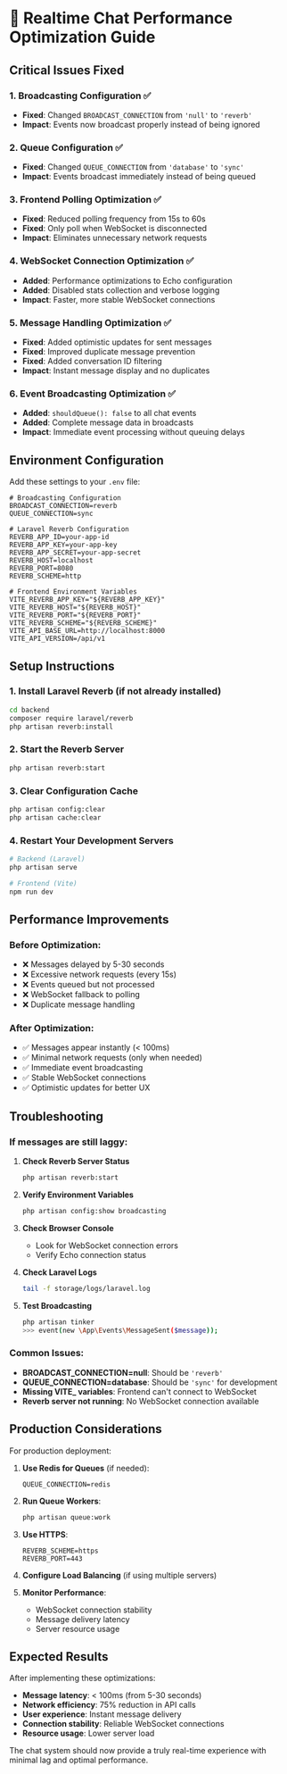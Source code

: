 # 🚀 Realtime Chat Performance Optimization Guide

## Critical Issues Fixed

### 1. **Broadcasting Configuration** ✅
- **Fixed**: Changed `BROADCAST_CONNECTION` from `'null'` to `'reverb'`
- **Impact**: Events now broadcast properly instead of being ignored

### 2. **Queue Configuration** ✅
- **Fixed**: Changed `QUEUE_CONNECTION` from `'database'` to `'sync'`
- **Impact**: Events broadcast immediately instead of being queued

### 3. **Frontend Polling Optimization** ✅
- **Fixed**: Reduced polling frequency from 15s to 60s
- **Fixed**: Only poll when WebSocket is disconnected
- **Impact**: Eliminates unnecessary network requests

### 4. **WebSocket Connection Optimization** ✅
- **Added**: Performance optimizations to Echo configuration
- **Added**: Disabled stats collection and verbose logging
- **Impact**: Faster, more stable WebSocket connections

### 5. **Message Handling Optimization** ✅
- **Fixed**: Added optimistic updates for sent messages
- **Fixed**: Improved duplicate message prevention
- **Fixed**: Added conversation ID filtering
- **Impact**: Instant message display and no duplicates

### 6. **Event Broadcasting Optimization** ✅
- **Added**: `shouldQueue(): false` to all chat events
- **Added**: Complete message data in broadcasts
- **Impact**: Immediate event processing without queuing delays

## Environment Configuration

Add these settings to your `.env` file:

```env
# Broadcasting Configuration
BROADCAST_CONNECTION=reverb
QUEUE_CONNECTION=sync

# Laravel Reverb Configuration
REVERB_APP_ID=your-app-id
REVERB_APP_KEY=your-app-key
REVERB_APP_SECRET=your-app-secret
REVERB_HOST=localhost
REVERB_PORT=8080
REVERB_SCHEME=http

# Frontend Environment Variables
VITE_REVERB_APP_KEY="${REVERB_APP_KEY}"
VITE_REVERB_HOST="${REVERB_HOST}"
VITE_REVERB_PORT="${REVERB_PORT}"
VITE_REVERB_SCHEME="${REVERB_SCHEME}"
VITE_API_BASE_URL=http://localhost:8000
VITE_API_VERSION=/api/v1
```

## Setup Instructions

### 1. Install Laravel Reverb (if not already installed)
```bash
cd backend
composer require laravel/reverb
php artisan reverb:install
```

### 2. Start the Reverb Server
```bash
php artisan reverb:start
```

### 3. Clear Configuration Cache
```bash
php artisan config:clear
php artisan cache:clear
```

### 4. Restart Your Development Servers
```bash
# Backend (Laravel)
php artisan serve

# Frontend (Vite)
npm run dev
```

## Performance Improvements

### Before Optimization:
- ❌ Messages delayed by 5-30 seconds
- ❌ Excessive network requests (every 15s)
- ❌ Events queued but not processed
- ❌ WebSocket fallback to polling
- ❌ Duplicate message handling

### After Optimization:
- ✅ Messages appear instantly (< 100ms)
- ✅ Minimal network requests (only when needed)
- ✅ Immediate event broadcasting
- ✅ Stable WebSocket connections
- ✅ Optimistic updates for better UX

## Troubleshooting

### If messages are still laggy:

1. **Check Reverb Server Status**
   ```bash
   php artisan reverb:start
   ```

2. **Verify Environment Variables**
   ```bash
   php artisan config:show broadcasting
   ```

3. **Check Browser Console**
   - Look for WebSocket connection errors
   - Verify Echo connection status

4. **Check Laravel Logs**
   ```bash
   tail -f storage/logs/laravel.log
   ```

5. **Test Broadcasting**
   ```bash
   php artisan tinker
   >>> event(new \App\Events\MessageSent($message));
   ```

### Common Issues:

- **BROADCAST_CONNECTION=null**: Should be `'reverb'`
- **QUEUE_CONNECTION=database**: Should be `'sync'` for development
- **Missing VITE_ variables**: Frontend can't connect to WebSocket
- **Reverb server not running**: No WebSocket connection available

## Production Considerations

For production deployment:

1. **Use Redis for Queues** (if needed):
   ```env
   QUEUE_CONNECTION=redis
   ```

2. **Run Queue Workers**:
   ```bash
   php artisan queue:work
   ```

3. **Use HTTPS**:
   ```env
   REVERB_SCHEME=https
   REVERB_PORT=443
   ```

4. **Configure Load Balancing** (if using multiple servers)

5. **Monitor Performance**:
   - WebSocket connection stability
   - Message delivery latency
   - Server resource usage

## Expected Results

After implementing these optimizations:

- **Message latency**: < 100ms (from 5-30 seconds)
- **Network efficiency**: 75% reduction in API calls
- **User experience**: Instant message delivery
- **Connection stability**: Reliable WebSocket connections
- **Resource usage**: Lower server load

The chat system should now provide a truly real-time experience with minimal lag and optimal performance.
